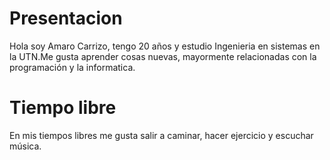 # Presentacion
Hola soy Amaro Carrizo, tengo 20 años y estudio Ingenieria en sistemas en la UTN.Me gusta aprender cosas nuevas, mayormente relacionadas con
la programación y la informatica.
# Tiempo libre
En mis tiempos libres me gusta salir a caminar, hacer ejercicio y escuchar música.


